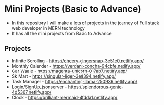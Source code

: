 # Mini Projects (Basic to Advance)
- In this repository I will make a lots of projects in the journey of Full stack web developer in MERN technology
- It has all the mini projects from Basic to Advance

## Projects
- Infinite Scrolling - https://cheery-gingersnap-3e51e0.netlify.app/
- Monthly Calender - https://verdant-concha-94cbfe.netlify.app/
- Car Waale - https://magenta-unicorn-017ab7.netlify.app/
- Sk Mart - https://singular-liger-3e8394.netlify.app/
- Task Manager - https://enchanting-llama-250936.netlify.app/
- Login/SignUp_jsonserver - https://splendorous-genie-4d5367.netlify.app/
- Clock - https://brilliant-mermaid-4fdda1.netlify.app/
